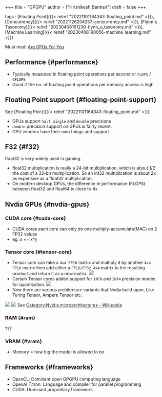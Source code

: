 +++
title = "GPGPU"
author = ["Hrishikesh Barman"]
draft = false
+++

tags
: [Floating Point]({{< relref "20221101164343-floating_point.md" >}}), [Concurrency]({{< relref "20221126204257-concurrency.md" >}}), [Flynn's Taxonomy]({{< relref "20230408161230-flynn_s_taxonomy.md" >}}), [Machine Learning]({{< relref "20230408190056-machine_learning.md" >}})

Must read: [Are GPUs For You](http://lava.cs.virginia.edu/gpu_summary.html)


## Performance {#performance}

-   Typically measured in floating point operations per second or `FLOPS` / `GFLOPS`
-   Good if the no. of floating point operations per memory access is high


## Floating Point support {#floating-point-support}

See [Floating Point]({{< relref "20221101164343-floating_point.md" >}})

-   GPUs support `half`, `single` and `double` precisions
-   `double` precision support on GPUs is fairly recent.
-   GPU vendors have their own things and support


## F32 {#f32}

float32 is very widely used in gaming.

-   float32 multiplication is really a 24-bit multiplication, which is about 1/2 the cost of a 32-bit multiplication. So an int32 multiplication is about 2x as expensive as a float32 multiplication.
-   On modern desktop GPUs, the difference in performance (FLOPS) between float32 and float64 is close to 4x


## Nvdia GPUs {#nvdia-gpus}


### CUDA core {#cuda-core}

-   CUDA cores each core can only do one multiply-accumulate(MAC) on 2 FP32 values
-   eg. x += x\*y


### Tensor core {#tensor-core}

-   Tensor core can take a `4x4 FP16` matrix and multiply it by another `4x4 FP16` matrix then add either a `FP16/FP32 4x4` matrix to the resulting product and return it as a new matrix.
    ![](/ox-hugo/20230408051445-gpgpu-757935764.png)
-   Certain Tensor cores added support for `INT8` and `INT4` precision modes for quantization.
    ![](/ox-hugo/20230408051445-gpgpu-1482695540.png)
-   Now there are various architecture variants that Nvdia build upon, Like Turing Tensor, Ampere Tensor etc.

![](/ox-hugo/20230408051445-gpgpu-468904839.png)
![](/ox-hugo/20230408051445-gpgpu-806194578.png)
See [Category:Nvidia microarchitectures - Wikipedia](https://en.wikipedia.org/wiki/Category:Nvidia_microarchitectures)


### RAM {#ram}

???


### VRAM {#vram}

-   Memory = how big the model is allowed to be


## Frameworks {#frameworks}

-   OpenCL: Dominant open GPGPU computing language
-   OpenAI Titron: Language and compiler for parallel programming
-   CUDA: Dominant proprietary framework
